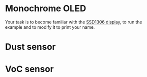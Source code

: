 # Monochrome OLED
Your task is to become familiar with the [SSD1306 display](https://learn.adafruit.com/monochrome-oled-breakouts), to run the example and to modify it to print your name.

# Dust sensor

# VoC sensor